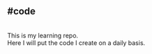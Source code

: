 <h2>#code</h2></br>
This is my learning repo.</br>
Here I will put the code I create on a daily basis.

